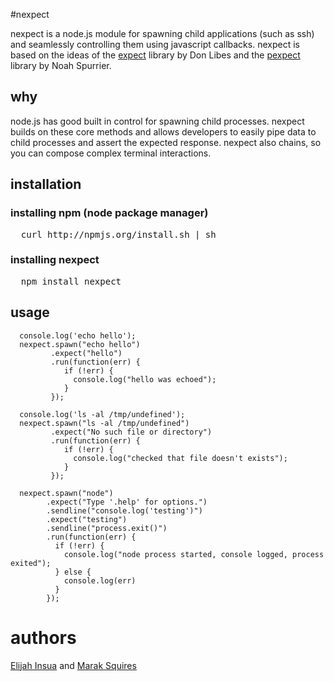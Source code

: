 #nexpect

nexpect is a node.js module for spawning child applications (such as ssh) and seamlessly controlling them using javascript callbacks. nexpect is based on the ideas of the [expect][0] library by Don Libes and the [pexpect][1] library by Noah Spurrier. 

## why

node.js has good built in control for spawning child processes. nexpect builds on these core methods and allows developers to easily pipe data to child processes and assert the expected response. nexpect also chains, so you can compose complex terminal interactions.

## installation

### installing npm (node package manager)
<pre>
  curl http://npmjs.org/install.sh | sh
</pre>

### installing nexpect
<pre>
  npm install nexpect
</pre>

## usage

      console.log('echo hello');
      nexpect.spawn("echo hello")
             .expect("hello")
             .run(function(err) {
                if (!err) {
                  console.log("hello was echoed");
                }
             });

      console.log('ls -al /tmp/undefined');
      nexpect.spawn("ls -al /tmp/undefined")
             .expect("No such file or directory")
             .run(function(err) {
                if (!err) {
                  console.log("checked that file doesn't exists");
                }
             });

      nexpect.spawn("node")
            .expect("Type '.help' for options.")
            .sendline("console.log('testing')")
            .expect("testing")
            .sendline("process.exit()")
            .run(function(err) {
              if (!err) {
                console.log("node process started, console logged, process exited");
              } else {
                console.log(err)
              }
            });


# authors

[Elijah Insua][2] and [Marak Squires][3]

[0]: http://search.cpan.org/~rgiersig/Expect-1.21/Expect.pod "expect"
[1]: http://pexpect.sourceforge.net/pexpect.html "pexpect"
[2]: http://github.com/tmpvar "Elijah Insua"
[3]: http://github.com/marak "Marak Squires"
